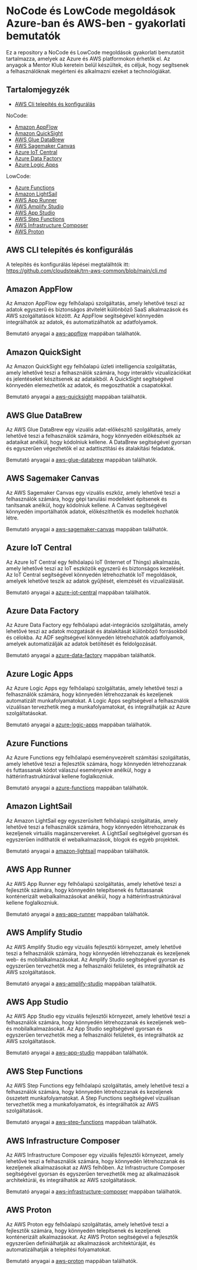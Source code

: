 # NoCode és LowCode megoldások Azure-ban és AWS-ben - gyakorlati bemutatók

Ez a repository a NoCode és LowCode megoldások gyakorlati bemutatóit tartalmazza, amelyek az Azure és AWS platformokon érhetők el. 
Az anyagok a Mentor Klub keretein belül készültek, és céljuk, hogy segítsenek a felhasználóknak megérteni és alkalmazni ezeket a technológiákat.

## Tartalomjegyzék

- [AWS Cli telepítés és konfigurálás](#aws-cli-telepítés-és-konfigurálás)

NoCode:
- [Amazon AppFlow](#amazon-appflow)
- [Amazon QuickSight](#amazon-quicksight)
- [AWS Glue DataBrew](#aws-glue-databrew)
- [AWS Sagemaker Canvas](#aws-sagemaker-canvas)
- [Azure IoT Central](#azure-iot-central)
- [Azure Data Factory](#azure-data-factory)
- [Azure Logic Apps](#azure-logic-apps)

LowCode:
- [Azure Functions](#azure-functions)
- [Amazon LightSail](#amazon-lightsail)
- [AWS App Runner](#aws-app-runner)
- [AWS Amplify Studio](#aws-amplify-studio)
- [AWS App Studio](#aws-app-studio)
- [AWS Step Functions](#aws-step-functions)
- [AWS Infrastructure Composer](#aws-infrastructure-composer)
- [AWS Proton](#aws-proton)



## AWS CLI telepítés és konfigurálás

A telepítés és konfigurálás lépései megtalálhtók itt: https://github.com/cloudsteak/trn-aws-common/blob/main/cli.md

## Amazon AppFlow

Az Amazon AppFlow egy felhőalapú szolgáltatás, amely lehetővé teszi az adatok egyszerű és biztonságos átvitelét különböző SaaS alkalmazások és AWS szolgáltatások között. Az AppFlow segítségével könnyedén integrálhatók az adatok, és automatizálhatók az adatfolyamok.

Bemutató anyagai a [aws-appflow](aws-appflow) mappában találhatók.

## Amazon QuickSight

Az Amazon QuickSight egy felhőalapú üzleti intelligencia szolgáltatás, amely lehetővé teszi a felhasználók számára, hogy interaktív vizualizációkat és jelentéseket készítsenek az adataikból. A QuickSight segítségével könnyedén elemezhetők az adatok, és megoszthatók a csapatokkal.

Bemutató anyagai a [aws-quicksight](aws-quicksight) mappában találhatók.


## AWS Glue DataBrew

Az AWS Glue DataBrew egy vizuális adat-előkészítő szolgáltatás, amely lehetővé teszi a felhasználók számára, hogy könnyedén előkészítsék az adataikat anélkül, hogy kódolniuk kellene. A DataBrew segítségével gyorsan és egyszerűen végezhetők el az adattisztítási és átalakítási feladatok.

Bemutató anyagai a [aws-glue-databrew](aws-glue-databrew) mappában találhatók.


## AWS Sagemaker Canvas

Az AWS Sagemaker Canvas egy vizuális eszköz, amely lehetővé teszi a felhasználók számára, hogy gépi tanulási modelleket építsenek és tanítsanak anélkül, hogy kódolniuk kellene. A Canvas segítségével könnyedén importálhatók adatok, előkészíthetők és modellek hozhatók létre.

Bemutató anyagai a [aws-sagemaker-canvas](aws-sagemaker-canvas) mappában találhatók.


## Azure IoT Central

Az Azure IoT Central egy felhőalapú IoT (Internet of Things) alkalmazás, amely lehetővé teszi az IoT eszközök egyszerű és biztonságos kezelését. Az IoT Central segítségével könnyedén létrehozhatók IoT megoldások, amelyek lehetővé teszik az adatok gyűjtését, elemzését és vizualizálását.

Bemutató anyagai a [azure-iot-central](azure-iot-central) mappában találhatók.


## Azure Data Factory

Az Azure Data Factory egy felhőalapú adat-integrációs szolgáltatás, amely lehetővé teszi az adatok mozgatását és átalakítását különböző forrásokból és célokba. Az ADF segítségével könnyedén létrehozhatók adatfolyamok, amelyek automatizálják az adatok betöltését és feldolgozását.

Bemutató anyagai a [azure-data-factory](azure-data-factory) mappában találhatók.


## Azure Logic Apps

Az Azure Logic Apps egy felhőalapú szolgáltatás, amely lehetővé teszi a felhasználók számára, hogy könnyedén létrehozzanak és kezeljenek automatizált munkafolyamatokat. A Logic Apps segítségével a felhasználók vizuálisan tervezhetik meg a munkafolyamatokat, és integrálhatják az Azure szolgáltatásokat.

Bemutató anyagai a [azure-logic-apps](azure-logic-apps) mappában találhatók.


## Azure Functions

Az Azure Functions egy felhőalapú eseményvezérelt számítási szolgáltatás, amely lehetővé teszi a fejlesztők számára, hogy könnyedén létrehozzanak és futtassanak kódot válaszul eseményekre anélkül, hogy a háttérinfrastruktúrával kellene foglalkozniuk.

Bemutató anyagai a [azure-functions](azure-functions) mappában találhatók.


## Amazon LightSail

Az Amazon LightSail egy egyszerűsített felhőalapú szolgáltatás, amely lehetővé teszi a felhasználók számára, hogy könnyedén létrehozzanak és kezeljenek virtuális magánszervereket. A LightSail segítségével gyorsan és egyszerűen indíthatók el webalkalmazások, blogok és egyéb projektek.

Bemutató anyagai a [amazon-lightsail](amazon-lightsail) mappában találhatók.  


## AWS App Runner

Az AWS App Runner egy felhőalapú szolgáltatás, amely lehetővé teszi a fejlesztők számára, hogy könnyedén telepítsenek és futtassanak konténerizált webalkalmazásokat anélkül, hogy a háttérinfrastruktúrával kellene foglalkozniuk.

Bemutató anyagai a [aws-app-runner](aws-app-runner) mappában találhatók.


## AWS Amplify Studio

Az AWS Amplify Studio egy vizuális fejlesztői környezet, amely lehetővé teszi a felhasználók számára, hogy könnyedén létrehozzanak és kezeljenek web- és mobilalkalmazásokat. Az Amplify Studio segítségével gyorsan és egyszerűen tervezhetők meg a felhasználói felületek, és integrálhatók az AWS szolgáltatások.

Bemutató anyagai a [aws-amplify-studio](aws-amplify-studio) mappában találhatók.  


## AWS App Studio

Az AWS App Studio egy vizuális fejlesztői környezet, amely lehetővé teszi a felhasználók számára, hogy könnyedén létrehozzanak és kezeljenek web- és mobilalkalmazásokat. Az App Studio segítségével gyorsan és egyszerűen tervezhetők meg a felhasználói felületek, és integrálhatók az AWS szolgáltatások.

Bemutató anyagai a [aws-app-studio](aws-app-studio) mappában találhatók.


## AWS Step Functions

Az AWS Step Functions egy felhőalapú szolgáltatás, amely lehetővé teszi a felhasználók számára, hogy könnyedén létrehozzanak és kezeljenek összetett munkafolyamatokat. A Step Functions segítségével vizuálisan tervezhetők meg a munkafolyamatok, és integrálhatók az AWS szolgáltatások.

Bemutató anyagai a [aws-step-functions](aws-step-functions) mappában találhatók.


## AWS Infrastructure Composer

Az AWS Infrastructure Composer egy vizuális fejlesztői környezet, amely lehetővé teszi a felhasználók számára, hogy könnyedén létrehozzanak és kezeljenek alkalmazásokat az AWS felhőben. Az Infrastructure Composer segítségével gyorsan és egyszerűen tervezhetők meg az alkalmazások architektúrái, és integrálhatók az AWS szolgáltatások.

Bemutató anyagai a [aws-infrastructure-composer](aws-infrastructure-composer) mappában találhatók.


## AWS Proton

Az AWS Proton egy felhőalapú szolgáltatás, amely lehetővé teszi a fejlesztők számára, hogy könnyedén telepítsenek és kezeljenek konténerizált alkalmazásokat. Az AWS Proton segítségével a fejlesztők egyszerűen definiálhatják az alkalmazások architektúráját, és automatizálhatják a telepítési folyamatokat.

Bemutató anyagai a [aws-proton](aws-proton) mappában találhatók.

